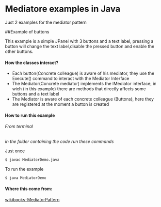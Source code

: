 # Mediatore examples in Java

Just 2 examples for the mediator pattern

##Example of buttons

This example is a simple JPanel with 3 buttons and a text label, pressing a button will change the text label,disable the pressed button and enable the other buttons.

#### How the classes interact?

- Each button(Concrete colleague) is aware of his mediator, they use the Execute() command to interact with the Mediator Interface
- The Mediator(Concrete mediator) implements the IMediator interface, in wich (in this example) there are methods that directly affects some buttons and a text label
- The Mediator is aware of each concrete colleague (Buttons), here they are registered at the moment a button is created

#### How to run this example

###### From terminal

<i>in the folder containing the code run these commands</i>

Just once
```sh
$ javac MediatorDemo.java
```

To run the example
```sh
$ java MediatorDemo
```

#### Where this come from:

 [wikibooks-MediatorPattern](https://en.wikibooks.org/wiki/Computer_Science_Design_Patterns/Mediator)
